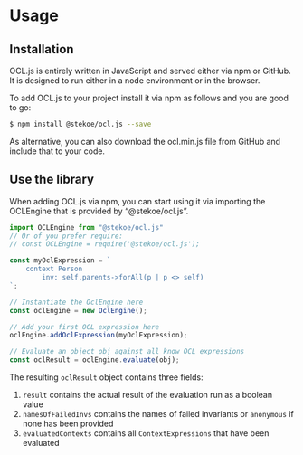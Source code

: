 # Usage
## Installation 
OCL.js is entirely written in JavaScript and served either via npm or GitHub. 
It is designed to run either in a node environment or in the browser.

To add OCL.js to your project install it via npm as follows and you are good to go:

```bash
$ npm install @stekoe/ocl.js --save
```

As alternative, you can also download the ocl.min.js file from GitHub and include that to your code.

## Use the library
When adding OCL.js via npm, you can start using it via importing the OCLEngine that is provided by “@stekoe/ocl.js”.

```javascript
import OCLEngine from "@stekoe/ocl.js"
// Or of you prefer require:
// const OCLEngine = require('@stekoe/ocl.js');

const myOclExpression = `
    context Person
        inv: self.parents->forAll(p | p <> self)
`;

// Instantiate the OclEngine here
const oclEngine = new OclEngine();

// Add your first OCL expression here
oclEngine.addOclExpression(myOclExpression);

// Evaluate an object obj against all know OCL expressions
const oclResult = oclEngine.evaluate(obj);
```

The resulting `oclResult` object contains three fields: 

 1. `result` contains the actual result of the evaluation run as a boolean value 
 1. `namesOfFailedInvs` contains the names of failed invariants or `anonymous` if none has been provided
 1. `evaluatedContexts` contains all `ContextExpressions` that have been evaluated 